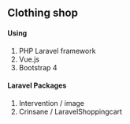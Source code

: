 <h2>Clothing shop</h2>

<h4>Using</h4>
<ol>
	<li>PHP Laravel framework</li>
	<li>Vue.js</li>
  <li>Bootstrap 4</li>
</ol>

<h4>Laravel Packages</h4>
<ol>
	<li>Intervention / image</li>
	<li>Crinsane / LaravelShoppingcart</li>
</ol>
